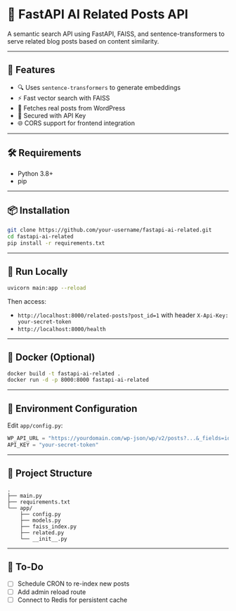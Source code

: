 # 🧠 FastAPI AI Related Posts API

A semantic search API using FastAPI, FAISS, and sentence-transformers to serve related blog posts based on content similarity.

---

## 🚀 Features

- 🔍 Uses `sentence-transformers` to generate embeddings
- ⚡ Fast vector search with FAISS
- 🔗 Fetches real posts from WordPress
- 🔐 Secured with API Key
- 🌐 CORS support for frontend integration

---

## 🛠️ Requirements

- Python 3.8+
- pip

---

## 📦 Installation

```bash
git clone https://github.com/your-username/fastapi-ai-related.git
cd fastapi-ai-related
pip install -r requirements.txt
```

---

## 🧪 Run Locally

```bash
uvicorn main:app --reload
```

Then access:

- `http://localhost:8000/related-posts?post_id=1` with header `X-Api-Key: your-secret-token`
- `http://localhost:8000/health`

---

## 🐳 Docker (Optional)

```bash
docker build -t fastapi-ai-related .
docker run -d -p 8000:8000 fastapi-ai-related
```

---

## 🔐 Environment Configuration

Edit `app/config.py`:

```python
WP_API_URL = "https://yourdomain.com/wp-json/wp/v2/posts?...&_fields=id,title.rendered,content.rendered"
API_KEY = "your-secret-token"
```

---

## 🧱 Project Structure

```
.
├── main.py
├── requirements.txt
└── app/
    ├── config.py
    ├── models.py
    ├── faiss_index.py
    ├── related.py
    └── __init__.py
```

---

## 🧩 To-Do

- [ ] Schedule CRON to re-index new posts
- [ ] Add admin reload route
- [ ] Connect to Redis for persistent cache
